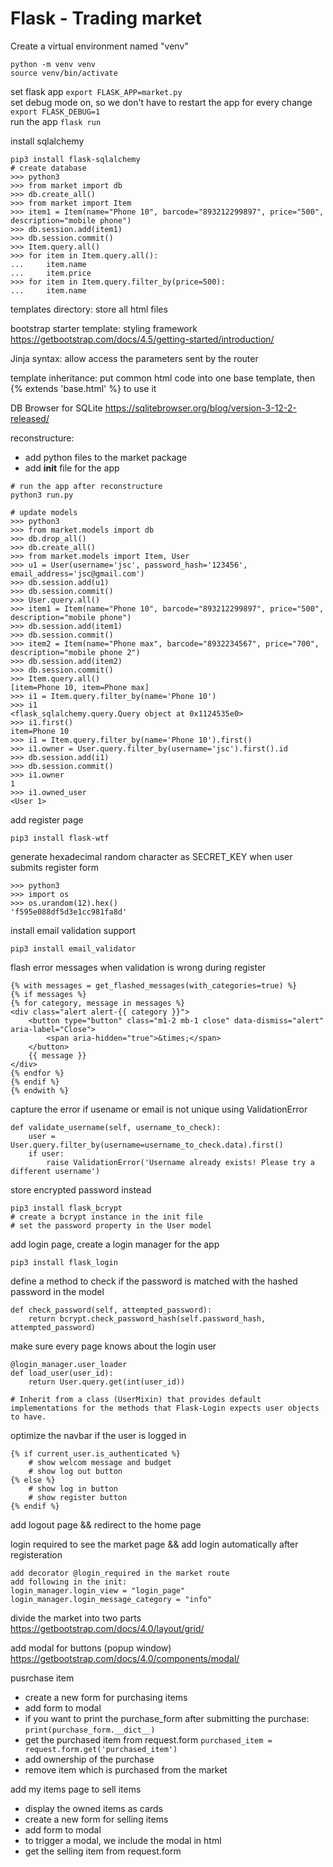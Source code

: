 # Flask - Trading market
Create a virtual environment named "venv"
```
python -m venv venv
source venv/bin/activate
```

set flask app
`export FLASK_APP=market.py` \
set debug mode on, so we don't have to restart the app for every change
`export FLASK_DEBUG=1` \
run the app
`flask run`

install sqlalchemy
```
pip3 install flask-sqlalchemy
# create database
>>> python3
>>> from market import db
>>> db.create_all()
>>> from market import Item
>>> item1 = Item(name="Phone 10", barcode="893212299897", price="500", description="mobile phone")
>>> db.session.add(item1)
>>> db.session.commit()
>>> Item.query.all()
>>> for item in Item.query.all():
...     item.name
...     item.price
>>> for item in Item.query.filter_by(price=500):
...     item.name
```

templates directory: store all html files

bootstrap starter template: styling framework
https://getbootstrap.com/docs/4.5/getting-started/introduction/

Jinja syntax: allow access the parameters sent by the router

template inheritance: put common html code into one base template, then {% extends 'base.html' %} to use it

DB Browser for SQLite
https://sqlitebrowser.org/blog/version-3-12-2-released/

reconstructure:
- add python files to the market package
- add __init__ file for the app
```
# run the app after reconstructure
python3 run.py

# update models
>>> python3
>>> from market.models import db
>>> db.drop_all()
>>> db.create_all()
>>> from market.models import Item, User
>>> u1 = User(username='jsc', password_hash='123456', email_address='jsc@gmail.com')
>>> db.session.add(u1)
>>> db.session.commit()
>>> User.query.all()
>>> item1 = Item(name="Phone 10", barcode="893212299897", price="500", description="mobile phone")
>>> db.session.add(item1)
>>> db.session.commit()
>>> item2 = Item(name="Phone max", barcode="8932234567", price="700", description="mobile phone 2")
>>> db.session.add(item2)
>>> db.session.commit()
>>> Item.query.all()
[item=Phone 10, item=Phone max]
>>> i1 = Item.query.filter_by(name='Phone 10')
>>> i1
<flask_sqlalchemy.query.Query object at 0x1124535e0>
>>> i1.first()
item=Phone 10
>>> i1 = Item.query.filter_by(name='Phone 10').first()
>>> i1.owner = User.query.filter_by(username='jsc').first().id
>>> db.session.add(i1)
>>> db.session.commit()
>>> i1.owner
1
>>> i1.owned_user
<User 1>
```

add register page
```
pip3 install flask-wtf
```

generate hexadecimal random character as SECRET_KEY when user submits register form
```
>>> python3
>>> import os
>>> os.urandom(12).hex()
'f595e088df5d3e1cc981fa8d'
```

install email validation support
```
pip3 install email_validator
```

flash error messages when validation is wrong during register
```
{% with messages = get_flashed_messages(with_categories=true) %}
{% if messages %}
{% for category, message in messages %}
<div class="alert alert-{{ category }}">
    <button type="button" class="m1-2 mb-1 close" data-dismiss="alert" aria-label="Close">
        <span aria-hidden="true">&times;</span>
    </button>
    {{ message }}
</div>
{% endfor %}
{% endif %}
{% endwith %}
```

capture the error if usename or email is not unique using ValidationError
```
def validate_username(self, username_to_check):
    user = User.query.filter_by(username=username_to_check.data).first()
    if user:
        raise ValidationError('Username already exists! Please try a different username')

```

store encrypted password instead
```
pip3 install flask_bcrypt
# create a bcrypt instance in the init file
# set the password property in the User model
```

add login page, create a login manager for the app
```
pip3 install flask_login
```

define a method to check if the password is matched with the hashed password in the model
```
def check_password(self, attempted_password):
    return bcrypt.check_password_hash(self.password_hash, attempted_password)
```

make sure every page knows about the login user
```
@login_manager.user_loader
def load_user(user_id):
    return User.query.get(int(user_id))

# Inherit from a class (UserMixin) that provides default implementations for the methods that Flask-Login expects user objects to have.
```

optimize the navbar if the user is logged in
```
{% if current_user.is_authenticated %}
    # show welcom message and budget
    # show log out button
{% else %}
    # show log in button
    # show register button
{% endif %}
```

add logout page && redirect to the home page

login required to see the market page && add login automatically after registeration
```
add decorator @login_required in the market route
add following in the init:
login_manager.login_view = "login_page"
login_manager.login_message_category = "info"
```

divide the market into two parts
https://getbootstrap.com/docs/4.0/layout/grid/

add modal for buttons (popup window)
https://getbootstrap.com/docs/4.0/components/modal/

pusrchase item
- create a new form for purchasing items
- add form to modal
- if you want to print the purchase_form after submitting the purchase:
    `print(purchase_form.__dict__)`
- get the purchased item from request.form
    `purchased_item = request.form.get('purchased_item')`
- add ownership of the purchase
- remove item which is purchased from the market

add my items page to sell items
- display the owned items as cards
- create a new form for selling items
- add form to modal
- to trigger a modal, we include the modal in html
- get the selling item from request.form



